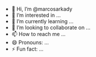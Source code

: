 - 👋 Hi, I’m @marcosarkady
- 👀 I’m interested in ...
- 🌱 I’m currently learning ...
- 💞️ I’m looking to collaborate on ...
- 📫 How to reach me ...
- 😄 Pronouns: ...
- ⚡ Fun fact: ...

<!---
marcosarkady/marcosarkady is a ✨ special ✨ repository because its `README.md` (this file) appears on your GitHub profile.
You can click the Preview link to take a look at your changes.
--->
